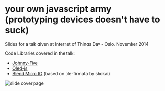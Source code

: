 # your own javascript army (prototyping devices doesn't have to suck)

Slides for a talk given at Internet of Things Day - Oslo, November 2014

Code Libraries covered in the talk:

+ [Johnny-Five](https://github.com/rwaldron/johnny-five)
+ [Oled-js](https://github.com/noopkat/oled-js)
+ [Blend Micro IO](https://github.com/noopkat/blend-micro-io) (based on ble-firmata by shokai)

![slide cover page](http://f.cl.ly/items/281b0l392K250z1y1Z42/Screen%20Shot%202014-11-06%20at%2011.50.54%20.png)
